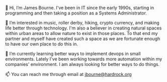 👋 Hi, I’m James Bourne.
I've been in IT since the early 1990s, starting in programming and then taking a position as a Systems Administrator. 
 
👀 I’m interested in music, roller derby, hiking, crypto currency, and making life better through technology. I'm also a believer
in creating natural spaces within urban areas to allow nature to exist in those places. To that end my partner and myself have
created such a space as we are fortunate enough to have our own place to do this in.
 
🌱 I’m currently learning better ways to implement devops in small environments. Lately I've been working towards more automation
within my companies' environment. I am always looking for better ways to do things.
 
📫 You can reach me through email at jbourne@hardrock.org

